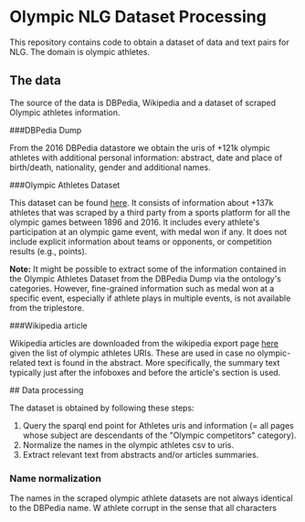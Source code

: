 # Olympic NLG Dataset Processing

This repository contains code to obtain a dataset of data and text pairs for NLG. The domain is olympic athletes.

## The data

The source of the data is DBPedia, Wikipedia and a dataset of scraped Olympic athletes information.

###DBPedia Dump

From the 2016 DBPedia datastore we obtain the uris of +121k olympic athletes with additional personal information: abstract, date and place of birth/death, nationality, gender and additional names. 

###Olympic Athletes Dataset

This dataset can be found [here](https://www.kaggle.com/heesoo37/120-years-of-olympic-history-athletes-and-results). It consists of information about +137k athletes that was scraped by a third party from a sports platform for all the olympic games between 1896 and 2016. It includes every athlete's participation at an olympic game event, with medal won if any. It does not include explicit information about teams or opponents, or competition results (e.g., points).

**Note:** It might be possible to extract some of the information contained in the Olympic Athletes Dataset from the DBPedia Dump via the ontology's categories. However, fine-grained information such as medal won at a specific event, especially if athlete plays in multiple events, is not available from the triplestore.

###Wikipedia article

Wikipedia articles are downloaded from the wikipedia export page [here](https://en.wikipedia.org/wiki/Special:Export) given the list of olympic athletes URIs. These are used in case no olympic-related text is found in the abstract. More specifically, the summary text typically just after the infoboxes and before the article's section is used.
 
## Data processing

The dataset is obtained by following these steps:

1. Query the sparql end point for Athletes uris and information (= all pages whose subject are descendants of the "Olympic competitors" category).
2. Normalize the names in the olympic athletes csv to uris.
3. Extract relevant text from abstracts and/or articles summaries.

### Name normalization

The names in the scraped olympic athlete datasets are not always identical to the DBPedia name. W athlete corrupt in the sense that all characters 
